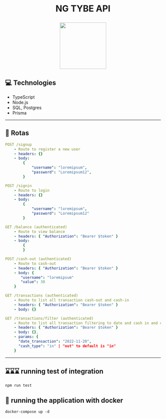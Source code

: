 # <p align = "center"> NG TYBE API </p>

<p align="center">
   <img src="https://ng.cash/_nuxt/img/logo-ngcash-branco.88c5860.svg" width="150"/>
</p>

## :computer: Technologies

- TypeScript
- Node.js
- SQL, Postgres
- Prisma

---

## :rocket: Rotas

```yml
POST /signup
    - Route to register a new user
    - headers: {}
    - body:
        {
            "username": "loremipsum",
            "password": "Loremipsum12",
        }
```

```yml
POST /signin
    - Route to login
    - headers: {}
    - body:
        {
            "username": "loremipsum",
            "password": "Loremipsum12"
        }
```

```yml
GET /balance (authenticated)
    - Route to view balance
    - headers: { "Authorization": "Bearer $token" }
    - body:
        {
        }
```

```yml
POST /cash-out (authenticated)
    - Route to cash-out
    - headers: { "Authorization": "Bearer $token" }
    - body: {
       "username": "loremipsum"
       "value": 30
    }

```

```yml
GET /transactions (authenticated)
    - Route to list all transaction cash-out and cash-in
    - headers: { "Authorization": "Bearer $token" }
    - body: {}
```

```yml
GET /transactions/filter (authenticated)
    - Route to list all transaction filtering to date and cash in and cash out
    - headers: { "Authorization": "Bearer $token" }
    - body: {},
    - params: {
      "date_transaction": "2022-11-20",
      "cash_type": "in" | "out" to default is "in"
    }
```

---

## ⌛⌛⌛ running test of integration

```
npm run test
```

## 🏁 running the application with docker

```
docker-compose up -d
```
